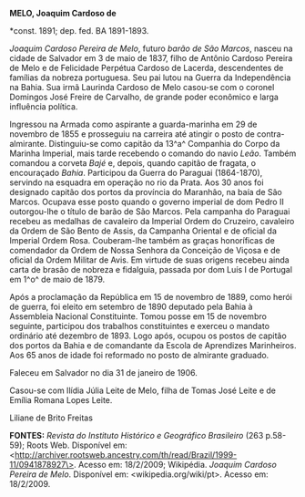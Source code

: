 **MELO, Joaquim Cardoso de**

\*const. 1891; dep. fed. BA 1891-1893.

*Joaquim Cardoso Pereira de Melo*, futuro *barão de São Marcos*, nasceu
na cidade de Salvador em 3 de maio de 1837, filho de Antônio Cardoso
Pereira de Melo e de Felicidade Perpétua Cardoso de Lacerda,
descendentes de famílias da nobreza portuguesa. Seu pai lutou na Guerra
da Independência na Bahia. Sua irmã Laurinda Cardoso de Melo casou-se
com o coronel Domingos José Freire de Carvalho, de grande poder
econômico e larga influência política.

Ingressou na Armada como aspirante a guarda-marinha em 29 de novembro de
1855 e prosseguiu na carreira até atingir o posto de contra-almirante.
Distinguiu-se como capitão da 13^a^ Companhia do Corpo da Marinha
Imperial, mais tarde recebendo o comando do navio *Leão*. Também
comandou a corveta *Bajé* e, depois, quando capitão de fragata, o
encouraçado *Bahia*. Participou da Guerra do Paraguai (1864-1870),
servindo na esquadra em operação no rio da Prata. Aos 30 anos foi
designado capitão dos portos da província do Maranhão, na baía de São
Marcos. Ocupava esse posto quando o governo imperial de dom Pedro II
outorgou-lhe o título de barão de São Marcos. Pela campanha do Paraguai
recebeu as medalhas de cavaleiro da Imperial Ordem do Cruzeiro,
cavaleiro da Ordem de São Bento de Assis, da Campanha Oriental e de
oficial da Imperial Ordem Rosa. Couberam-lhe também as graças
honoríficas de comendador da Ordem de Nossa Senhora da Conceição de
Viçosa e de oficial da Ordem Militar de Avis. Em virtude de suas origens
recebeu ainda carta de brasão de nobreza e fidalguia, passada por dom
Luís I de Portugal em 1^o^ de maio de 1879.

Após a proclamação da República em 15 de novembro de 1889, como herói de
guerra, foi eleito em setembro de 1890 deputado pela Bahia à Assembleia
Nacional Constituinte. Tomou posse em 15 de novembro seguinte,
participou dos trabalhos constituintes e exerceu o mandato ordinário até
dezembro de 1893. Logo após, ocupou os postos de capitão dos portos da
Bahia e de comandante da Escola de Aprendizes Marinheiros. Aos 65 anos
de idade foi reformado no posto de almirante graduado.

Faleceu em Salvador no dia 31 de janeiro de 1906.

Casou-se com Ilídia Júlia Leite de Melo, filha de Tomas José Leite e de
Emília Romana Lopes Leite.

Liliane de Brito Freitas

**FONTES:** *Revista do Instituto Histórico e Geográfico Brasileiro*
(263 p.58-59); Roots Web. Disponível em:
\<http://archiver.rootsweb.ancestry.com/th/read/Brazil/1999-11/0941878927\>.
Acesso em: 18/2/2009; Wikipédia. *Joaquim Cardoso Pereira de Melo*.
Disponível em: \<wikipedia.org/wiki/pt\>. Acesso em: 18/2/2009.
